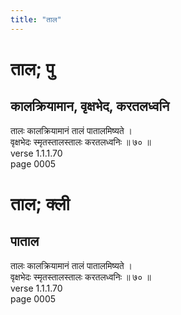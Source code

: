 ```yaml
---
title: "ताल"
---
```


# ताल; पु
## कालक्रियामान, वृक्षभेद, करतलध्वनि
तालः कालक्रियामानं तालं पातालमिष्यते ।<br />वृक्षभेदः स्मृतस्तालस्तालः करतलध्वनिः ॥ ७० ॥<br />verse 1.1.1.70<br />page 0005

# ताल; क्ली
## पाताल
तालः कालक्रियामानं तालं पातालमिष्यते ।<br />वृक्षभेदः स्मृतस्तालस्तालः करतलध्वनिः ॥ ७० ॥<br />verse 1.1.1.70<br />page 0005

